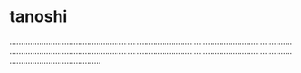# tanoshi

................................................................................................................................................................................................................................................................................................